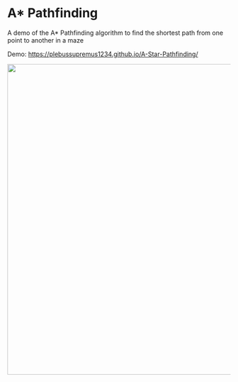# A* Pathfinding
A demo of the A* Pathfinding algorithm to find the shortest path from one point to another in a maze

Demo: https://plebussupremus1234.github.io/A-Star-Pathfinding/

<img src="https://media.discordapp.net/attachments/758953169194582039/845576470373597204/unknown.png?width=1041&height=660" style="float: left;" width="700">
